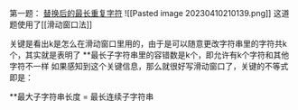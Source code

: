 第一题：
[替换后的最长重复字符](https://leetcode.cn/problems/longest-repeating-character-replacement/)
![[Pasted image 20230410210139.png]]
这道题使用了[[滑动窗口法]]

关键是看出k是怎么在滑动窗口里用的，由于是可以随意更改字符串里的字符共k个，其实就是表明了 **最长子字符串里的容错数是k个，即允许有k个字符和其他字符不一样 
如果感知到这个关键信息，那么就很好写滑动窗口了，关键的不等式即是：

**最大子字符串长度 = 最长连续子字符串